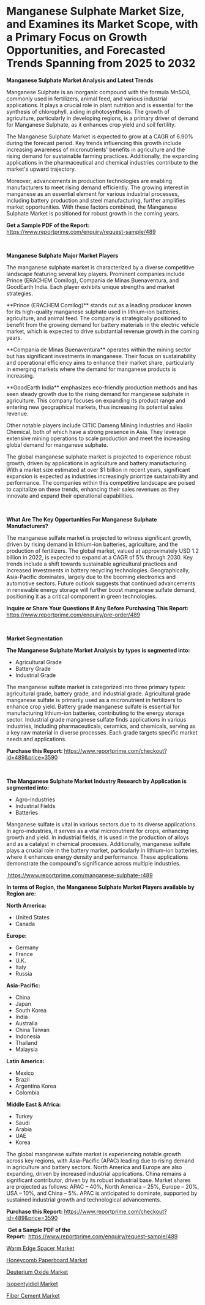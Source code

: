 <p><h1>Manganese Sulphate Market Size, and Examines its Market Scope, with a Primary Focus on Growth Opportunities, and Forecasted Trends Spanning from 2025 to 2032</h1></p><p><strong>Manganese Sulphate Market Analysis and Latest Trends</strong></p>
<p><p>Manganese Sulphate is an inorganic compound with the formula MnSO4, commonly used in fertilizers, animal feed, and various industrial applications. It plays a crucial role in plant nutrition and is essential for the synthesis of chlorophyll, aiding in photosynthesis. The growth of agriculture, particularly in developing regions, is a primary driver of demand for Manganese Sulphate, as it enhances crop yield and soil fertility.</p><p>The Manganese Sulphate Market is expected to grow at a CAGR of 6.90% during the forecast period. Key trends influencing this growth include increasing awareness of micronutrients' benefits in agriculture and the rising demand for sustainable farming practices. Additionally, the expanding applications in the pharmaceutical and chemical industries contribute to the market's upward trajectory. </p><p>Moreover, advancements in production technologies are enabling manufacturers to meet rising demand efficiently. The growing interest in manganese as an essential element for various industrial processes, including battery production and steel manufacturing, further amplifies market opportunities. With these factors combined, the Manganese Sulphate Market is positioned for robust growth in the coming years.</p></p>
<p><strong>Get a Sample PDF of the Report:&nbsp;</strong> <a href="https://www.reportprime.com/enquiry/request-sample/489?utm_campaign=103&utm_medium=2&utm_source=Github&utm_content=ia&utm_term=18032025&utm_id=manganese-sulphate">https://www.reportprime.com/enquiry/request-sample/489</a></p>
<p>&nbsp;</p>
<p><strong>Manganese Sulphate Major Market Players</strong></p>
<p><p>The manganese sulphate market is characterized by a diverse competitive landscape featuring several key players. Prominent companies include Prince (ERACHEM Comilog), Compania de Minas Buenaventura, and GoodEarth India. Each player exhibits unique strengths and market strategies.</p><p>**Prince (ERACHEM Comilog)** stands out as a leading producer known for its high-quality manganese sulphate used in lithium-ion batteries, agriculture, and animal feed. The company is strategically positioned to benefit from the growing demand for battery materials in the electric vehicle market, which is expected to drive substantial revenue growth in the coming years.</p><p>**Compania de Minas Buenaventura** operates within the mining sector but has significant investments in manganese. Their focus on sustainability and operational efficiency aims to enhance their market share, particularly in emerging markets where the demand for manganese products is increasing.</p><p>**GoodEarth India** emphasizes eco-friendly production methods and has seen steady growth due to the rising demand for manganese sulphate in agriculture. This company focuses on expanding its product range and entering new geographical markets, thus increasing its potential sales revenue.</p><p>Other notable players include CITIC Dameng Mining Industries and Haolin Chemical, both of which have a strong presence in Asia. They leverage extensive mining operations to scale production and meet the increasing global demand for manganese sulphate.</p><p>The global manganese sulphate market is projected to experience robust growth, driven by applications in agriculture and battery manufacturing. With a market size estimated at over $1 billion in recent years, significant expansion is expected as industries increasingly prioritize sustainability and performance. The companies within this competitive landscape are poised to capitalize on these trends, enhancing their sales revenues as they innovate and expand their operational capabilities.</p></p>
<p>&nbsp;</p>
<p><strong>What Are The Key Opportunities For Manganese Sulphate Manufacturers?</strong></p>
<p><p>The manganese sulfate market is projected to witness significant growth, driven by rising demand in lithium-ion batteries, agriculture, and the production of fertilizers. The global market, valued at approximately USD 1.2 billion in 2022, is expected to expand at a CAGR of 5% through 2030. Key trends include a shift towards sustainable agricultural practices and increased investments in battery recycling technologies. Geographically, Asia-Pacific dominates, largely due to the booming electronics and automotive sectors. Future outlook suggests that continued advancements in renewable energy storage will further boost manganese sulfate demand, positioning it as a critical component in green technologies.</p></p>
<p><strong>Inquire or Share Your Questions If Any Before Purchasing This Report:</strong> <a href="https://www.reportprime.com/enquiry/pre-order/489?utm_campaign=103&utm_medium=2&utm_source=Github&utm_content=ia&utm_term=18032025&utm_id=manganese-sulphate">https://www.reportprime.com/enquiry/pre-order/489</a></p>
<p>&nbsp;</p>
<p><strong>Market Segmentation</strong></p>
<p><strong>The Manganese Sulphate Market Analysis by types is segmented into:</strong></p>
<p><ul><li>Agricultural Grade</li><li>Battery Grade</li><li>Industrial Grade</li></ul></p>
<p><p>The manganese sulfate market is categorized into three primary types: agricultural grade, battery grade, and industrial grade. Agricultural grade manganese sulfate is primarily used as a micronutrient in fertilizers to enhance crop yield. Battery grade manganese sulfate is essential for manufacturing lithium-ion batteries, contributing to the energy storage sector. Industrial grade manganese sulfate finds applications in various industries, including pharmaceuticals, ceramics, and chemicals, serving as a key raw material in diverse processes. Each grade targets specific market needs and applications.</p></p>
<p><strong>Purchase this Report:&nbsp;</strong><a href="https://www.reportprime.com/checkout?id=489&price=3590&utm_campaign=103&utm_medium=2&utm_source=Github&utm_content=ia&utm_term=18032025&utm_id=manganese-sulphate">https://www.reportprime.com/checkout?id=489&price=3590</a></p>
<p>&nbsp;</p>
<p><strong>The Manganese Sulphate Market Industry Research by Application is segmented into:</strong></p>
<p><ul><li>Agro-Industries</li><li>Industrial Fields</li><li>Batteries</li></ul></p>
<p><p>Manganese sulfate is vital in various sectors due to its diverse applications. In agro-industries, it serves as a vital micronutrient for crops, enhancing growth and yield. In industrial fields, it is used in the production of alloys and as a catalyst in chemical processes. Additionally, manganese sulfate plays a crucial role in the battery market, particularly in lithium-ion batteries, where it enhances energy density and performance. These applications demonstrate the compound's significance across multiple industries.</p></p>
<p><a href="https://www.reportprime.com/manganese-sulphate-r489?utm_campaign=103&utm_medium=2&utm_source=Github&utm_content=ia&utm_term=18032025&utm_id=manganese-sulphate">&nbsp;https://www.reportprime.com/manganese-sulphate-r489</a></p>
<p><strong>In terms of Region, the Manganese Sulphate Market Players available by Region are:</strong></p>
<p>
    <p> <strong> North America: </strong>
        <ul>
            <li>United States</li>
            <li>Canada</li>
        </ul>
        </p> 
    <p> <strong> Europe: </strong>
        <ul>
            <li>Germany</li>
            <li>France</li>
            <li>U.K.</li>
            <li>Italy</li>
            <li>Russia</li>
        </ul>
        </p> 
    <p> <strong> Asia-Pacific: </strong>
        <ul>
            <li>China</li>
            <li>Japan</li>
            <li>South Korea</li>
            <li>India</li>
            <li>Australia</li>
            <li>China Taiwan</li>
            <li>Indonesia</li>
            <li>Thailand</li>
            <li>Malaysia</li>
        </ul>
        </p> 
    <p> <strong> Latin America: </strong>
        <ul>
            <li>Mexico</li>
            <li>Brazil</li>
            <li>Argentina Korea</li>
            <li>Colombia</li>
        </ul>
        </p> 
    <p> <strong> Middle East & Africa: </strong>
        <ul>
            <li>Turkey</li>
            <li>Saudi</li>
            <li>Arabia</li>
            <li>UAE</li>
            <li>Korea</li>
        </ul>
    </p>
    </p>
<p><p>The global manganese sulfate market is experiencing notable growth across key regions, with Asia-Pacific (APAC) leading due to rising demand in agriculture and battery sectors. North America and Europe are also expanding, driven by increased industrial applications. China remains a significant contributor, driven by its robust industrial base. Market shares are projected as follows: APAC – 40%, North America – 25%, Europe – 20%, USA – 10%, and China – 5%. APAC is anticipated to dominate, supported by sustained industrial growth and technological advancements.</p></p>
<p><strong>Purchase this Report: </strong><a href="https://www.reportprime.com/checkout?id=489&price=3590&utm_campaign=103&utm_medium=2&utm_source=Github&utm_content=ia&utm_term=18032025&utm_id=manganese-sulphate">https://www.reportprime.com/checkout?id=489&price=3590</a></p>
<p>&nbsp;<strong>Get a Sample PDF of the Report:&nbsp;&nbsp;</strong><a href="https://www.reportprime.com/enquiry/request-sample/489?utm_campaign=103&utm_medium=2&utm_source=Github&utm_content=ia&utm_term=18032025&utm_id=manganese-sulphate">https://www.reportprime.com/enquiry/request-sample/489</a></p>
<p><strong></strong></p>
<p><p><a href="https://github.com/groszsaoudrd/Market-Research-Report-List-1/blob/main/warm-edge-spacer-market.md?utm_campaign=103&utm_medium=2&utm_source=Github&utm_content=ia&utm_term=18032025&utm_id=manganese-sulphate">Warm Edge Spacer Market</a></p><p><a href="https://github.com/direepittr/Market-Research-Report-List-1/blob/main/honeycomb-paperboard-market.md?utm_campaign=103&utm_medium=2&utm_source=Github&utm_content=ia&utm_term=18032025&utm_id=manganese-sulphate">Honeycomb Paperboard Market</a></p><p><a href="https://github.com/denuetkachci/Market-Research-Report-List-1/blob/main/deuterium-oxide-market.md?utm_campaign=103&utm_medium=2&utm_source=Github&utm_content=ia&utm_term=18032025&utm_id=manganese-sulphate">Deuterium Oxide Market</a></p><p><a href="https://github.com/quiraytaibat/Market-Research-Report-List-1/blob/main/isopentyldiol-market.md?utm_campaign=103&utm_medium=2&utm_source=Github&utm_content=ia&utm_term=18032025&utm_id=manganese-sulphate">Isopentyldiol Market</a></p><p><a href="https://github.com/lenjakam/Market-Research-Report-List-1/blob/main/fiber-cement-market.md?utm_campaign=103&utm_medium=2&utm_source=Github&utm_content=ia&utm_term=18032025&utm_id=manganese-sulphate">Fiber Cement Market</a></p></p>